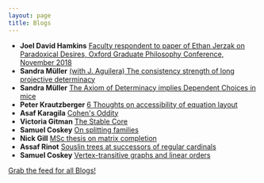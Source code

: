 ```yaml
---
layout: page
title: Blogs
---
```


* **Joel David Hamkins** [Faculty respondent to paper of Ethan Jerzak on Paradoxical Desires, Oxford Graduate Philosophy Conference, November 2018](http://jdh.hamkins.org/faculty-respondent-ethan-jerzak-on-paradoxical-desires-oxford-graduate-philosophy-conference-november-2018/)
* **Sandra Müller** [(with J. Aguilera) The consistency strength of long projective determinacy](https://muellersandra.github.io/preprint/2018/11/07/PaperMiceFromLongGames.html)
* **Sandra Müller** [The Axiom of Determinacy implies Dependent Choices in mice](https://muellersandra.github.io/preprint/2018/11/06/PaperADImpliesDCinMice.html)
* **Peter Krautzberger** [6 Thoughts on accessibility of equation layout](https://www.peterkrautzberger.org/0207/)
* **Asaf Karagila** [Cohen's Oddity](http://karagila.org/2018/cohens-oddity/)
* **Victoria Gitman** [The Stable Core](https://victoriagitman.github.io/talks/2018/10/15/the-stable-core-Barcelona.html)
* **Samuel Coskey** [On splitting families](http://scoskey.org/presentation/on-splitting-families/)
* **Nick Gill** [MSc thesis on matrix completion](https://nickpgill.github.io/2018/10/05/victor-tomno-msc-thesis/)
* **Assaf Rinot** [Souslin trees at successors of regular cardinals](http://blog.assafrinot.com/?p=4550)
* **Samuel Coskey** [Vertex-transitive graphs and linear orders](http://scoskey.org/presentation/vertex-transitive-graphs-and-linear-orders/)

[Grab the feed for all Blogs!](Blogs.xml)
